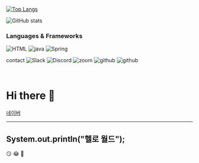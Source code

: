 


[![Top Langs](https://github-readme-stats.vercel.app/api/top-langs/?username=jungday5ung&layout=compact)](https://github.com/jungday5ung/github-readme-stats)

![GitHub stats](https://github-readme-stats.vercel.app/api?username=jungday5ung&hide=contribs,prs&show_icons=true&theme=graywhite)



### Languages & Frameworks

![HTML](https://img.shields.io/badge/-HTML-123456?style=flat-square&logo=HTML&logoColor=black)
![java](https://img.shields.io/badge/-java-007396?style=flat&logo=Java&logoColor=ffffff)
![Spring](https://img.shields.io/badge/-Spring-6DB33F?style=for-the-badge&logo=Spring&logoColor=white)


contact
![Slack](https://img.shields.io/badge/Slack-4A154B?style=for-the-badge&logo=slack&logoColor=white)
![Discord](https://img.shields.io/badge/Discord-7289DA?style=for-the-badge&logo=discord&logoColor=white)
![zoom](https://img.shields.io/badge/Zoom-2D8CFF?style=for-the-badge&logo=zoom&logoColor=white)
![github](https://img.shields.io/badge/GitHub-100000?style=for-the-badge&logo=github&logoColor=white)
![github](https://img.shields.io/badge/GitHub-100000?style=for-the-badge&logo=github&logoColor=white)




 ​





# Hi there 👋


[네이버](https://www.naver.com)

---
System.out.println("헬로 월드");
---

:smirk:
:joy:
:angel:


